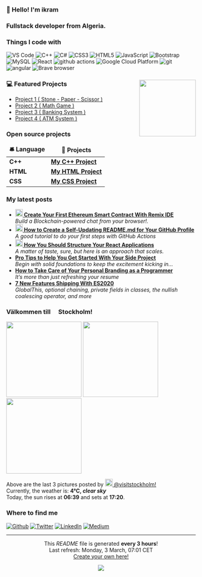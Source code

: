 ### 👋 Hello! I'm **ikram**

### Fullstack developer from  <b>Algeria</b>. 
<h3>Things I code with</h3>
<p>
<img alt="VS Code" src="https://img.shields.io/badge/-VS%20Code-0078d7?style=flat-square&logo=visual-studio-code&logoColor=white" />
<img alt="C++" src="https://img.shields.io/badge/-C++-00599C?style=flat-square&logo=cplusplus&logoColor=white" />
<img alt="C#" src="https://img.shields.io/badge/-C%23-239120?style=flat-square&logo=c-sharp&logoColor=white" />
<img alt="CSS3" src="https://img.shields.io/badge/css3-%231572B6.svg?style=plastic&logo=css3&logoColor=white" />
<img alt="HTML5" src="https://img.shields.io/badge/html5-%23E34F26.svg?style=plastic&logo=html5&logoColor=white" />
<img alt="JavaScript" src="https://img.shields.io/badge/javascript-%23323330.svg?style=plastic&logo=javascript&logoColor=%23F7DF1E" />
<img alt="Bootstrap" src="https://img.shields.io/badge/bootstrap-%23563D7C.svg?style=plastic&logo=bootstrap&logoColor=white/">
<img alt="MySQL" src="https://img.shields.io/badge/mysql-%2300f.svg?style=plastic&logo=mysql&logoColor=white">
  <img alt="React" src="https://img.shields.io/badge/-React-45b8d8?style=flat-square&logo=react&logoColor=white" />
  <img alt="github actions" src="https://img.shields.io/badge/-Github_Actions-2088FF?style=flat-square&logo=github-actions&logoColor=white" />
  <img alt="Google Cloud Platform" src="https://img.shields.io/badge/-Google_Cloud_Platform-1a73e8?style=flat-square&logo=google-cloud&logoColor=white" />
  <img alt="git" src="https://img.shields.io/badge/-Git-F05032?style=flat-square&logo=git&logoColor=white" />
  <img alt="angular" src="https://img.shields.io/badge/-Angular-DD0031?style=flat-square&logo=angular&logoColor=white" />
  <img alt="Brave browser" src="https://img.shields.io/badge/-Brave_Browser-FB542B?style=flat-square&logo=brave&logoColor=white" />

### 💻 Featured Projects <img align="right" src="https://media.giphy.com/media/qgQUggAC3Pfv687qPC/giphy.gif" width="150" />
- [Project 1 ( Stone - Paper - Scissor )](https://github.com/AhmedYaser-Mt/Project-1-Stone---Paper---Scissor-)
- [Project 2 ( Math Game )](https://github.com/AhmedYaser-Mt/Project-2-Math-Game-)
- [Project 3 ( Banking System )](https://github.com/AhmedYaser-Mt/Project-3-Bank-1-)
- [Project 4 ( ATM System )](https://github.com/AhmedYaser-Mt/Project-4-ATM-System-)
</p>
<h3>Open source projects</h3>
<table>
  <thead align="center">
    <tr>
      <td><b>🛎 Language</b></td>
      <td><b>🎁 Projects</b></td>
    </tr>
  </thead>
  <tbody>
    <tr>
      <td><b>C++</b></td>
      <td><a href="https://github.com/ikram-dev/cpp-project"><b>My C++ Project</b></a></td>
    </tr>
    <tr>
      <td><b>HTML</b></td>
      <td><a href="https://github.com/ikram-dev/html-project"><b>My HTML Project</b></a></td>
    </tr>
    <tr>
      <td><b>CSS</b></td>
      <td><a href="https://github.com/ikram-dev/css-project"><b>My CSS Project</b></a></td>  
    </tr>
  </tbody>
</table>

<h3>My latest posts</h3>
<ul>
  <li><a href="https://medium.com/better-programming/create-your-first-ethereum-smart-contract-with-remix-ide-667e46e81901"><b><img src="https://emojipedia-us.s3.dualstack.us-west-1.amazonaws.com/thumbs/240/apple/237/fire_1f525.png" width="20" alt="new" /> Create Your First Ethereum Smart Contract With Remix IDE</b></a><br/><i>Build a Blockchain-powered chat from your browser!.</i></li>
  <li><a href="https://medium.com/@th.guibert/how-to-create-a-self-updating-readme-md-for-your-github-profile-f8b05744ca91"><b><img src="https://emojipedia-us.s3.dualstack.us-west-1.amazonaws.com/thumbs/240/apple/237/fire_1f525.png" width="20" alt="new" /> How to Create a Self-Updating README.md for Your GitHub Profile</b></a><br/><i>A good tutorial to do your first steps with GitHub Actions</i></li>
    <li><a href="https://medium.com/better-programming/how-you-should-structure-your-react-applications-e7dd32375a98"><b><img src="https://emojipedia-us.s3.dualstack.us-west-1.amazonaws.com/thumbs/240/apple/237/fire_1f525.png" width="20" alt="new" /> How You Should Structure Your React Applications</b></a><br/><i>A matter of taste, sure, but here is an approach that scales.</i></li>
  <li><a href="https://medium.com/better-programming/pro-tips-to-help-you-get-started-with-your-side-project-15d01b76e0d8"><b>Pro Tips to Help You Get Started With Your Side Project</b></a><br/><i>Begin with solid foundations to keep the excitement kicking in...</i></li>
  <li><a href="https://medium.com/better-programming/how-to-take-care-of-your-personal-branding-as-a-programmer-2d3aeba56cb9"><b>How to Take Care of Your Personal Branding as a Programmer</b></a><br/><i>It’s more than just refreshing your resume</i></li>
  <li><a href="https://medium.com/better-programming/8-new-features-shipping-with-es2020-7a2721f710fb"><b>7 New Features Shipping With ES2020</b></a><br/><i>GlobalThis, optional chaining, private fields in classes, the nullish coalescing operator, and more</i></li>
</ul>
<h3>Välkommen till <img src="https://cdn-icons-png.flaticon.com/512/197/197564.png" width="13"/> Stockholm!</h3>
<p><img width="200" src="" /> <img width="200" src="" /> <img width="200" src="" /></p>
<p>Above are the last 3 pictures posted by <a href="https://www.instagram.com/visitstockholm/" target="_blank"><img src="https://upload.wikimedia.org/wikipedia/commons/thumb/e/e7/Instagram_logo_2016.svg/1024px-Instagram_logo_2016.svg.png" width="20"/> @visitstockholm!</a><br/>Currently, the weather is: <b> 4°C, <i>clear sky</i></b></br>Today, the sun rises at <b>06:39</b> and sets at <b>17:20</b>.</p>
<h3>Where to find me</h3>
<p><a href="https://github.com/thmsgbrt" target="_blank"><img alt="Github" src="https://img.shields.io/badge/GitHub-%2312100E.svg?&style=for-the-badge&logo=Github&logoColor=white" /></a> <a href="https://twitter.com/Guibz16" target="_blank"><img alt="Twitter" src="https://img.shields.io/badge/twitter-%231DA1F2.svg?&style=for-the-badge&logo=twitter&logoColor=white" /></a> <a href="https://www.linkedin.com/in/thomas-guibert" target="_blank"><img alt="LinkedIn" src="https://img.shields.io/badge/linkedin-%230077B5.svg?&style=for-the-badge&logo=linkedin&logoColor=white" /></a> <a href="https://medium.com/@th.guibert" target="_blank"><img alt="Medium" src="https://img.shields.io/badge/medium-%2312100E.svg?&style=for-the-badge&logo=medium&logoColor=white" /></a>
</p>

------------
<p align="center">This <i>README</i> file is generated <b>every 3 hours</b>!</br>Last refresh: Monday, 3 March, 07:01 CET<br /><a href="https://medium.com/@th.guibert/how-to-create-a-self-updating-readme-md-for-your-github-profile-f8b05744ca91">Create your own here!</a></p>
<p align="center"><img src="https://github.com/thmsgbrt/thmsgbrt/workflows/README%20build/badge.svg" /> <img alt="Stars" src="https://img.shields.io/github/stars/thmsgbrt/thmsgbrt?


